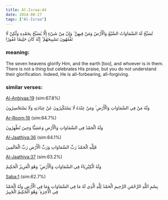 ```yaml
---
title: Al-Israa:44
date: 2014-08-27
tags: ["Al-Israa"]
---
```

تُسَبِّحُ لَهُ السَّمَاوَاتُ السَّبْعُ وَالْأَرْضُ وَمَنْ فِيهِنَّ ۚ وَإِنْ مِنْ شَيْءٍ إِلَّا يُسَبِّحُ بِحَمْدِهِ وَلَٰكِنْ لَا تَفْقَهُونَ تَسْبِيحَهُمْ ۗ إِنَّهُ كَانَ حَلِيمًا غَفُورًا
### meaning: 
The seven heavens glorify Him, and the earth [too], and whoever is in them. There is not a thing but celebrates His praise, but you do not understand their glorification. Indeed, He is all-forbearing, all-forgiving.
### similar verses: 

[Al-Anbiyaa:19](/21/19) (sim:67.8%)

وَلَهُ مَنْ فِي السَّمَاوَاتِ وَالْأَرْضِ ۚ وَمَنْ عِنْدَهُ لَا يَسْتَكْبِرُونَ عَنْ عِبَادَتِهِ وَلَا يَسْتَحْسِرُونَ

[Ar-Room:18](/30/18) (sim:64.7%)

وَلَهُ الْحَمْدُ فِي السَّمَاوَاتِ وَالْأَرْضِ وَعَشِيًّا وَحِينَ تُظْهِرُونَ

[Al-Jaathiya:36](/45/36) (sim:64.1%)

فَلِلَّهِ الْحَمْدُ رَبِّ السَّمَاوَاتِ وَرَبِّ الْأَرْضِ رَبِّ الْعَالَمِينَ

[Al-Jaathiya:37](/45/37) (sim:63.2%)

وَلَهُ الْكِبْرِيَاءُ فِي السَّمَاوَاتِ وَالْأَرْضِ ۖ وَهُوَ الْعَزِيزُ الْحَكِيمُ

[Saba:1](/34/1) (sim:62.7%)

بِسْمِ اللَّهِ الرَّحْمَٰنِ الرَّحِيمِ الْحَمْدُ لِلَّهِ الَّذِي لَهُ مَا فِي السَّمَاوَاتِ وَمَا فِي الْأَرْضِ وَلَهُ الْحَمْدُ فِي الْآخِرَةِ ۚ وَهُوَ الْحَكِيمُ الْخَبِيرُ
